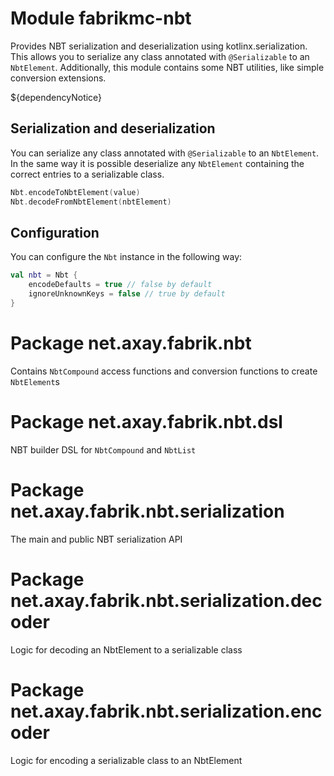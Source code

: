 # Module fabrikmc-nbt

Provides NBT serialization and deserialization using kotlinx.serialization. This allows you to serialize any class
annotated with `@Serializable` to an `NbtElement`. Additionally, this module contains some NBT utilities, like simple
conversion extensions.

${dependencyNotice}

## Serialization and deserialization

You can serialize any class annotated with `@Serializable` to an `NbtElement`. In the same way it is possible
deserialize any `NbtElement` containing the correct entries to a serializable class.

```kt
Nbt.encodeToNbtElement(value)
Nbt.decodeFromNbtElement(nbtElement)
```

## Configuration

You can configure the `Nbt` instance in the following way:

```kt
val nbt = Nbt {
    encodeDefaults = true // false by default
    ignoreUnknownKeys = false // true by default
}
```

# Package net.axay.fabrik.nbt

Contains `NbtCompound` access functions and conversion functions to create `NbtElement`s

# Package net.axay.fabrik.nbt.dsl

NBT builder DSL for `NbtCompound` and `NbtList`

# Package net.axay.fabrik.nbt.serialization

The main and public NBT serialization API

# Package net.axay.fabrik.nbt.serialization.decoder

Logic for decoding an NbtElement to a serializable class

# Package net.axay.fabrik.nbt.serialization.encoder

Logic for encoding a serializable class to an NbtElement
